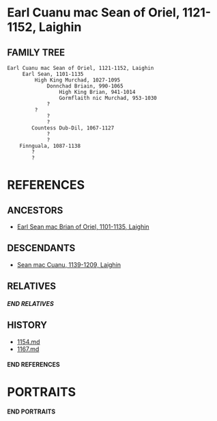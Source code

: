 # Earl Cuanu mac Sean of Oriel, 1121-1152, Laighin

## FAMILY TREE
```
Earl Cuanu mac Sean of Oriel, 1121-1152, Laighin
     Earl Sean, 1101-1135
         High King Murchad, 1027-1095
             Donnchad Briain, 990-1065
                 High King Brian, 941-1014
                 Gormflaith nic Murchad, 953-1030
             ?
         ?
             ?
             ?
        Countess Dub-Dil, 1067-1127
             ?
             ?
    Finnguala, 1087-1138
        ?
        ?
```

# REFERENCES

## ANCESTORS
* [Earl Sean mac Brian of Oriel, 1101-1135, Laighin](sean_mac_brian_1101.md)

## DESCENDANTS
* [Sean mac Cuanu, 1139-1209, Laighin](sean_mac_cuanu_1139.md)

## RELATIVES

##### END RELATIVES 
## HISTORY
* [1154.md](../h/1154.md)
* [1167.md](../h/1167.md)

#### END REFERENCES

# PORTRAITS

#### END PORTRAITS

